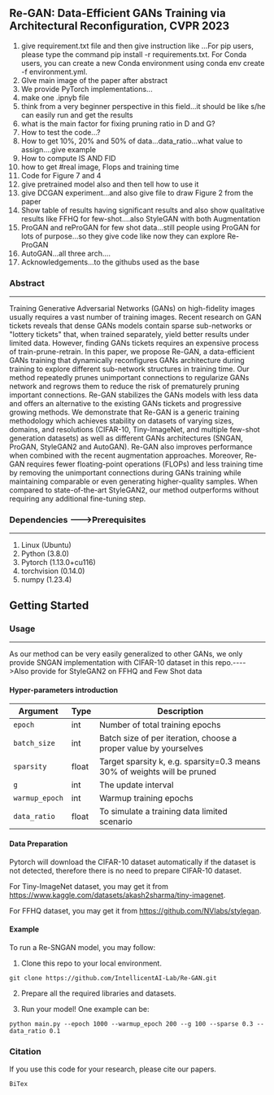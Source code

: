 ## Re-GAN: Data-Efficient GANs Training via Architectural Reconfiguration, CVPR 2023

1. give requirement.txt file  and then give instruction like ...For pip users, please type the command pip install -r requirements.txt.
For Conda users, you can create a new Conda environment using conda env create -f environment.yml.
2. GIve main image of the paper after abstract
3. We provide PyTorch implementations...
4. make one .ipnyb file
5. think from a very beginner perspective in this field...it should be like s/he can easily run and get the results
6. what is the main factor for fixing pruning ratio in D and G?
7. How to test the code...?
8. How to get 10%, 20% and 50% of data...data_ratio...what value to assign....give example
9. How to compute IS AND FID
10. how to get #real image, Flops and training time
11. Code for Figure 7 and 4
12. give pretrained model also and then tell how to use it
13. give DCGAN experiment...and also give file to draw Figure 2 from the paper
14. Show table of results having significant results and also show qualitative results like FFHQ for few-shot....also StyleGAN with both Augmentation
15. ProGAN and reProGAN for few shot data...still people using ProGAN for lots of purpose...so they give code like now they can explore Re-ProGAN
16. AutoGAN...all three arch....
17. Acknowledgements...to the githubs used as the base




### Abstract

---
Training Generative Adversarial Networks (GANs) on high-fidelity images usually requires a vast number of training images. Recent research on GAN tickets reveals that dense GANs models contain sparse sub-networks or "lottery tickets" that, when trained separately, yield better results under limited data. However, finding GANs tickets requires an expensive process of train-prune-retrain. In this paper, we propose Re-GAN, a data-efficient GANs training that dynamically reconfigures GANs architecture during training to explore different sub-network structures in training time. Our method repeatedly prunes unimportant connections to regularize GANs network and regrows them to reduce the risk of prematurely pruning important connections. Re-GAN stabilizes the GANs models with less data and offers an alternative to the existing GANs tickets and progressive growing methods. We demonstrate that Re-GAN is a generic training methodology which achieves stability on datasets of varying sizes, domains, and resolutions (CIFAR-10, Tiny-ImageNet, and multiple few-shot generation datasets) as well as different GANs architectures (SNGAN, ProGAN, StyleGAN2 and AutoGAN). Re-GAN also improves performance when combined with the recent augmentation approaches. Moreover, Re-GAN requires fewer floating-point operations (FLOPs) and less training time by removing the unimportant connections during GANs training while maintaining comparable or even generating higher-quality samples. When compared to state-of-the-art StyleGAN2, our method outperforms without requiring any additional fine-tuning step.

### Dependencies --->Prerequisites

---
1. Linux         (Ubuntu)
2. Python        (3.8.0)
3. Pytorch         (1.13.0+cu116)
4. torchvision         (0.14.0)
5. numpy (1.23.4)

## Getting Started


### Usage

---
As our method can be very easily generalized to other GANs, we only provide SNGAN implementation with CIFAR-10 dataset in this repo.---->Also provide for StyleGAN2 on FFHQ and Few Shot data

#### Hyper-parameters introduction

| Argument       | Type  | Description                                                              |
|----------------|-------|--------------------------------------------------------------------------|
| `epoch`        | int   | Number of total training epochs                                          |
| `batch_size`   | int   | Batch size of per iteration, choose a proper value by yourselves         |
| `sparsity`     | float | Target sparsity k, e.g. sparsity=0.3 means 30% of weights will be pruned |
| `g`            | int   | The update interval                                                      |
| `warmup_epoch` | int   | Warmup training epochs                                                   |
| `data_ratio`   | float | To simulate a training data limited scenario                             |


#### Data Preparation
Pytorch will download the CIFAR-10 dataset automatically if the dataset is not detected, therefore there is no need to prepare CIFAR-10 dataset.

For Tiny-ImageNet dataset, you may get it from https://www.kaggle.com/datasets/akash2sharma/tiny-imagenet.

For FFHQ dataset, you may get it from https://github.com/NVlabs/stylegan.


#### Example

To run a Re-SNGAN model, you may follow:
1. Clone this repo to your local environment.
```
git clone https://github.com/IntellicentAI-Lab/Re-GAN.git
```
2. Prepare all the required libraries and datasets.


3. Run your model! One example can be:
```
python main.py --epoch 1000 --warmup_epoch 200 --g 100 --sparse 0.3 --data_ratio 0.1
```
### Citation
If you use this code for your research, please cite our papers.

```
BiTex
```
